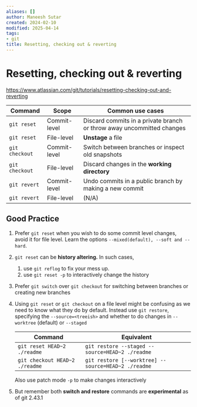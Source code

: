 ```yaml
---
aliases: []
author: Maneesh Sutar
created: 2024-02-10
modified: 2025-04-14
tags:
- git
title: Resetting, checking out & reverting
---
```


# Resetting, checking out & reverting

<https://www.atlassian.com/git/tutorials/resetting-checking-out-and-reverting>

|Command|Scope|Common use cases|
|-------|-----|----------------|
|`git reset`|Commit-level|Discard commits in a private branch or throw away uncommitted changes|
|`git reset`|File-level|**Unstage** a file|
|`git checkout`|Commit-level|Switch between branches or inspect old snapshots|
|`git checkout`|File-level|Discard changes in the **working directory**|
|`git revert`|Commit-level|Undo commits in a public branch by making a new commit|
|`git revert`|File-level|(N/A)|

## Good Practice

1. Prefer `git reset` when you wish to do some commit level changes, avoid it for file level. Learn the options `--mixed(default), --soft and --hard`.

1. `git reset` can be **history altering.** In such cases,
   
   1. use `git reflog` to fix your mess up.
   1. use `git reset -p` to interactively change the history
1. Prefer `git switch` over `git checkout` for switching between branches or creating new branches

1. Using `git reset` or `git checkout` on a file level might be confusing as we need to know what they do by default. Instead use `git restore`, specifying the `--source=<treeish>` and whether to do changes in `--worktree` (default) or `--staged`
   
   |Command|Equivalent|
   |-------|----------|
   |`git reset HEAD~2 ./readme`|`git restore --staged --source=HEAD~2 ./readme`|
   |`git checkout HEAD~2 ./readme`|`git restore [--worktree] --source=HEAD~2 ./readme`|
   
   Also use patch mode `-p` to make changes interactively

1. But remember both **switch and restore** commands are **experimental** as of git 2.43.1
